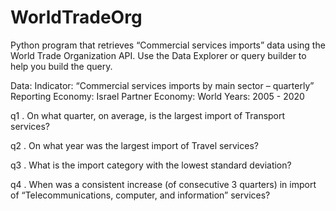 # WorldTradeOrg
Python program that retrieves “Commercial services imports” data using the World Trade Organization API. Use the Data Explorer or query builder to help you build the query.

Data:
Indicator: “Commercial services imports by main sector – quarterly”
Reporting Economy: Israel
Partner Economy: World
Years: 2005 - 2020

q1 . On what quarter, on average, is the largest import of Transport services?

q2 . On what year was the largest import of Travel services?

q3 . What is the import category with the lowest standard deviation?

q4 . When was a consistent increase (of consecutive 3 quarters) in import of “Telecommunications, computer, and information” services?









